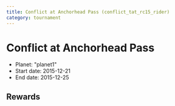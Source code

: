 ```yaml
---
title: Conflict at Anchorhead Pass (conflict_tat_rc15_rider)
category: tournament
---
```

# Conflict at Anchorhead Pass

  * Planet: "planet1"
  * Start date: 2015-12-21
  * End date: 2015-12-25

## Rewards


